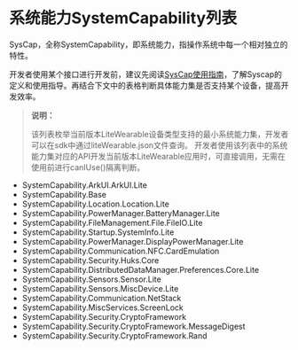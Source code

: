# 系统能力SystemCapability列表

SysCap，全称SystemCapability，即系统能力，指操作系统中每一个相对独立的特性。

开发者使用某个接口进行开发前，建议先阅读[SysCap使用指南](cj-syscap.md)，了解Syscap的定义和使用指导。再结合下文中的表格判断具体能力集是否支持某个设备，提高开发效率。

> **说明：**
>
> 该列表枚举当前版本LiteWearable设备类型支持的最小系统能力集，开发者可以在sdk中通过liteWearable.json文件查询。
> 开发者使用该列表中的系统能力集对应的API开发当前版本LiteWearable应用时，可直接调用，无需在使用前进行canIUse()隔离判断。

- SystemCapability.ArkUI.ArkUI.Lite
- SystemCapability.Base
- SystemCapability.Location.Location.Lite
- SystemCapability.PowerManager.BatteryManager.Lite
- SystemCapability.FileManagement.File.FileIO.Lite
- SystemCapability.Startup.SystemInfo.Lite
- SystemCapability.PowerManager.DisplayPowerManager.Lite
- SystemCapability.Communication.NFC.CardEmulation
- SystemCapability.Security.Huks.Core
- SystemCapability.DistributedDataManager.Preferences.Core.Lite
- SystemCapability.Sensors.Sensor.Lite
- SystemCapability.Sensors.MiscDevice.Lite
- SystemCapability.Communication.NetStack
- SystemCapability.MiscServices.ScreenLock
- SystemCapability.Security.CryptoFramework
- SystemCapability.Security.CryptoFramework.MessageDigest
- SystemCapability.Security.CryptoFramework.Rand
